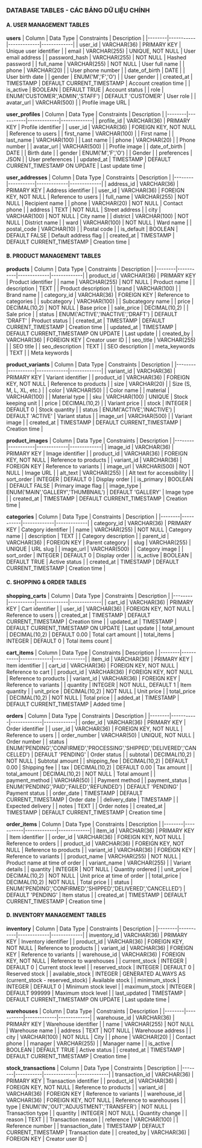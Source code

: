 ### **DATABASE TABLES - CÁC BẢNG DỮ LIỆU CHÍNH**

#### **A. USER MANAGEMENT TABLES**

**users**
| Column | Data Type | Constraints | Description |
|--------|-----------|-------------|-------------|
| user_id | VARCHAR(36) | PRIMARY KEY | Unique user identifier |
| email | VARCHAR(255) | UNIQUE, NOT NULL | User email address |
| password_hash | VARCHAR(255) | NOT NULL | Hashed password |
| full_name | VARCHAR(255) | NOT NULL | User full name |
| phone | VARCHAR(20) | | User phone number |
| date_of_birth | DATE | | User birth date |
| gender | ENUM('M','F','O') | | User gender |
| created_at | TIMESTAMP | DEFAULT CURRENT_TIMESTAMP | Account creation time |
| is_active | BOOLEAN | DEFAULT TRUE | Account status |
| role | ENUM('CUSTOMER','ADMIN','STAFF') | DEFAULT 'CUSTOMER' | User role |
| avatar_url | VARCHAR(500) | | Profile image URL |

**user_profiles**
| Column | Data Type | Constraints | Description |
|--------|-----------|-------------|-------------|
| profile_id | VARCHAR(36) | PRIMARY KEY | Profile identifier |
| user_id | VARCHAR(36) | FOREIGN KEY, NOT NULL | Reference to users |
| first_name | VARCHAR(100) | | First name |
| last_name | VARCHAR(100) | | Last name |
| phone | VARCHAR(20) | | Phone number |
| avatar_url | VARCHAR(500) | | Profile image |
| date_of_birth | DATE | | Birth date |
| gender | ENUM('M','F','O') | | Gender |
| preferences | JSON | | User preferences |
| updated_at | TIMESTAMP | DEFAULT CURRENT_TIMESTAMP ON UPDATE | Last update time |

**user_addresses**
| Column | Data Type | Constraints | Description |
|--------|-----------|-------------|-------------|
| address_id | VARCHAR(36) | PRIMARY KEY | Address identifier |
| user_id | VARCHAR(36) | FOREIGN KEY, NOT NULL | Reference to users |
| full_name | VARCHAR(255) | NOT NULL | Recipient name |
| phone | VARCHAR(20) | NOT NULL | Contact phone |
| address | TEXT | NOT NULL | Street address |
| city | VARCHAR(100) | NOT NULL | City name |
| district | VARCHAR(100) | NOT NULL | District name |
| ward | VARCHAR(100) | NOT NULL | Ward name |
| postal_code | VARCHAR(10) | | Postal code |
| is_default | BOOLEAN | DEFAULT FALSE | Default address flag |
| created_at | TIMESTAMP | DEFAULT CURRENT_TIMESTAMP | Creation time |

#### **B. PRODUCT MANAGEMENT TABLES**

**products**
| Column | Data Type | Constraints | Description |
|--------|-----------|-------------|-------------|
| product_id | VARCHAR(36) | PRIMARY KEY | Product identifier |
| name | VARCHAR(255) | NOT NULL | Product name |
| description | TEXT | | Product description |
| brand | VARCHAR(100) | | Brand name |
| category_id | VARCHAR(36) | FOREIGN KEY | Reference to categories |
| subcategory | VARCHAR(100) | | Subcategory name |
| price | DECIMAL(10,2) | NOT NULL | Base price |
| sale_price | DECIMAL(10,2) | | Sale price |
| status | ENUM('ACTIVE','INACTIVE','DRAFT') | DEFAULT 'DRAFT' | Product status |
| created_at | TIMESTAMP | DEFAULT CURRENT_TIMESTAMP | Creation time |
| updated_at | TIMESTAMP | DEFAULT CURRENT_TIMESTAMP ON UPDATE | Last update |
| created_by | VARCHAR(36) | FOREIGN KEY | Creator user ID |
| seo_title | VARCHAR(255) | | SEO title |
| seo_description | TEXT | | SEO description |
| meta_keywords | TEXT | | Meta keywords |

**product_variants**
| Column | Data Type | Constraints | Description |
|--------|-----------|-------------|-------------|
| variant_id | VARCHAR(36) | PRIMARY KEY | Variant identifier |
| product_id | VARCHAR(36) | FOREIGN KEY, NOT NULL | Reference to products |
| size | VARCHAR(20) | | Size (S, M, L, XL, etc.) |
| color | VARCHAR(50) | | Color name |
| material | VARCHAR(100) | | Material type |
| sku | VARCHAR(100) | UNIQUE | Stock keeping unit |
| price | DECIMAL(10,2) | | Variant price |
| stock | INTEGER | DEFAULT 0 | Stock quantity |
| status | ENUM('ACTIVE','INACTIVE') | DEFAULT 'ACTIVE' | Variant status |
| image_url | VARCHAR(500) | | Variant image |
| created_at | TIMESTAMP | DEFAULT CURRENT_TIMESTAMP | Creation time |

**product_images**
| Column | Data Type | Constraints | Description |
|--------|-----------|-------------|-------------|
| image_id | VARCHAR(36) | PRIMARY KEY | Image identifier |
| product_id | VARCHAR(36) | FOREIGN KEY, NOT NULL | Reference to products |
| variant_id | VARCHAR(36) | FOREIGN KEY | Reference to variants |
| image_url | VARCHAR(500) | NOT NULL | Image URL |
| alt_text | VARCHAR(255) | | Alt text for accessibility |
| sort_order | INTEGER | DEFAULT 0 | Display order |
| is_primary | BOOLEAN | DEFAULT FALSE | Primary image flag |
| image_type | ENUM('MAIN','GALLERY','THUMBNAIL') | DEFAULT 'GALLERY' | Image type |
| created_at | TIMESTAMP | DEFAULT CURRENT_TIMESTAMP | Creation time |

**categories**
| Column | Data Type | Constraints | Description |
|--------|-----------|-------------|-------------|
| category_id | VARCHAR(36) | PRIMARY KEY | Category identifier |
| name | VARCHAR(255) | NOT NULL | Category name |
| description | TEXT | | Category description |
| parent_id | VARCHAR(36) | FOREIGN KEY | Parent category |
| slug | VARCHAR(255) | UNIQUE | URL slug |
| image_url | VARCHAR(500) | | Category image |
| sort_order | INTEGER | DEFAULT 0 | Display order |
| is_active | BOOLEAN | DEFAULT TRUE | Active status |
| created_at | TIMESTAMP | DEFAULT CURRENT_TIMESTAMP | Creation time |

#### **C. SHOPPING & ORDER TABLES**

**shopping_carts**
| Column | Data Type | Constraints | Description |
|--------|-----------|-------------|-------------|
| cart_id | VARCHAR(36) | PRIMARY KEY | Cart identifier |
| user_id | VARCHAR(36) | FOREIGN KEY, NOT NULL | Reference to users |
| created_at | TIMESTAMP | DEFAULT CURRENT_TIMESTAMP | Creation time |
| updated_at | TIMESTAMP | DEFAULT CURRENT_TIMESTAMP ON UPDATE | Last update |
| total_amount | DECIMAL(10,2) | DEFAULT 0.00 | Total cart amount |
| total_items | INTEGER | DEFAULT 0 | Total items count |

**cart_items**
| Column | Data Type | Constraints | Description |
|--------|-----------|-------------|-------------|
| item_id | VARCHAR(36) | PRIMARY KEY | Item identifier |
| cart_id | VARCHAR(36) | FOREIGN KEY, NOT NULL | Reference to cart |
| product_id | VARCHAR(36) | FOREIGN KEY, NOT NULL | Reference to products |
| variant_id | VARCHAR(36) | FOREIGN KEY | Reference to variants |
| quantity | INTEGER | NOT NULL, DEFAULT 1 | Item quantity |
| unit_price | DECIMAL(10,2) | NOT NULL | Unit price |
| total_price | DECIMAL(10,2) | NOT NULL | Total price |
| added_at | TIMESTAMP | DEFAULT CURRENT_TIMESTAMP | Added time |

**orders**
| Column | Data Type | Constraints | Description |
|--------|-----------|-------------|-------------|
| order_id | VARCHAR(36) | PRIMARY KEY | Order identifier |
| user_id | VARCHAR(36) | FOREIGN KEY, NOT NULL | Reference to users |
| order_number | VARCHAR(50) | UNIQUE, NOT NULL | Order number |
| status | ENUM('PENDING','CONFIRMED','PROCESSING','SHIPPED','DELIVERED','CANCELLED') | DEFAULT 'PENDING' | Order status |
| subtotal | DECIMAL(10,2) | NOT NULL | Subtotal amount |
| shipping_fee | DECIMAL(10,2) | DEFAULT 0.00 | Shipping fee |
| tax | DECIMAL(10,2) | DEFAULT 0.00 | Tax amount |
| total_amount | DECIMAL(10,2) | NOT NULL | Total amount |
| payment_method | VARCHAR(50) | | Payment method |
| payment_status | ENUM('PENDING','PAID','FAILED','REFUNDED') | DEFAULT 'PENDING' | Payment status |
| order_date | TIMESTAMP | DEFAULT CURRENT_TIMESTAMP | Order date |
| delivery_date | TIMESTAMP | | Expected delivery |
| notes | TEXT | | Order notes |
| created_at | TIMESTAMP | DEFAULT CURRENT_TIMESTAMP | Creation time |

**order_items**
| Column | Data Type | Constraints | Description |
|--------|-----------|-------------|-------------|
| item_id | VARCHAR(36) | PRIMARY KEY | Item identifier |
| order_id | VARCHAR(36) | FOREIGN KEY, NOT NULL | Reference to orders |
| product_id | VARCHAR(36) | FOREIGN KEY, NOT NULL | Reference to products |
| variant_id | VARCHAR(36) | FOREIGN KEY | Reference to variants |
| product_name | VARCHAR(255) | NOT NULL | Product name at time of order |
| variant_name | VARCHAR(255) | | Variant details |
| quantity | INTEGER | NOT NULL | Quantity ordered |
| unit_price | DECIMAL(10,2) | NOT NULL | Unit price at time of order |
| total_price | DECIMAL(10,2) | NOT NULL | Total price |
| status | ENUM('PENDING','CONFIRMED','SHIPPED','DELIVERED','CANCELLED') | DEFAULT 'PENDING' | Item status |
| created_at | TIMESTAMP | DEFAULT CURRENT_TIMESTAMP | Creation time |

#### **D. INVENTORY MANAGEMENT TABLES**

**inventory**
| Column | Data Type | Constraints | Description |
|--------|-----------|-------------|-------------|
| inventory_id | VARCHAR(36) | PRIMARY KEY | Inventory identifier |
| product_id | VARCHAR(36) | FOREIGN KEY, NOT NULL | Reference to products |
| variant_id | VARCHAR(36) | FOREIGN KEY | Reference to variants |
| warehouse_id | VARCHAR(36) | FOREIGN KEY, NOT NULL | Reference to warehouses |
| current_stock | INTEGER | DEFAULT 0 | Current stock level |
| reserved_stock | INTEGER | DEFAULT 0 | Reserved stock |
| available_stock | INTEGER | GENERATED ALWAYS AS (current_stock - reserved_stock) | Available stock |
| minimum_stock | INTEGER | DEFAULT 0 | Minimum stock level |
| maximum_stock | INTEGER | DEFAULT 999999 | Maximum stock level |
| last_updated | TIMESTAMP | DEFAULT CURRENT_TIMESTAMP ON UPDATE | Last update time |

**warehouses**
| Column | Data Type | Constraints | Description |
|--------|-----------|-------------|-------------|
| warehouse_id | VARCHAR(36) | PRIMARY KEY | Warehouse identifier |
| name | VARCHAR(255) | NOT NULL | Warehouse name |
| address | TEXT | NOT NULL | Warehouse address |
| city | VARCHAR(100) | NOT NULL | City |
| phone | VARCHAR(20) | | Contact phone |
| manager | VARCHAR(255) | | Manager name |
| is_active | BOOLEAN | DEFAULT TRUE | Active status |
| created_at | TIMESTAMP | DEFAULT CURRENT_TIMESTAMP | Creation time |

**stock_transactions**
| Column | Data Type | Constraints | Description |
|--------|-----------|-------------|-------------|
| transaction_id | VARCHAR(36) | PRIMARY KEY | Transaction identifier |
| product_id | VARCHAR(36) | FOREIGN KEY, NOT NULL | Reference to products |
| variant_id | VARCHAR(36) | FOREIGN KEY | Reference to variants |
| warehouse_id | VARCHAR(36) | FOREIGN KEY, NOT NULL | Reference to warehouses |
| type | ENUM('IN','OUT','ADJUSTMENT','TRANSFER') | NOT NULL | Transaction type |
| quantity | INTEGER | NOT NULL | Quantity change |
| reason | TEXT | | Transaction reason |
| reference | VARCHAR(100) | | Reference number |
| transaction_date | TIMESTAMP | DEFAULT CURRENT_TIMESTAMP | Transaction date |
| created_by | VARCHAR(36) | FOREIGN KEY | Creator user ID |